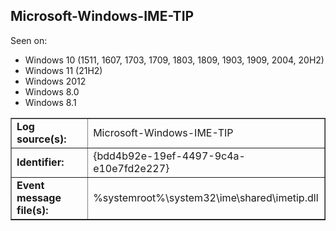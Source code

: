 ## Microsoft-Windows-IME-TIP

Seen on:
* Windows 10 (1511, 1607, 1703, 1709, 1803, 1809, 1903, 1909, 2004, 20H2)
* Windows 11 (21H2)
* Windows 2012
* Windows 8.0
* Windows 8.1

<table border="1" class="docutils">
  <tbody>
    <tr>
      <td><b>Log source(s):</b></td>
      <td>Microsoft-Windows-IME-TIP</td>
    </tr>
    <tr>
      <td><b>Identifier:</b></td>
      <td>{bdd4b92e-19ef-4497-9c4a-e10e7fd2e227}</td>
    </tr>
    <tr>
      <td><b>Event message file(s):</b></td>
      <td>%systemroot%\system32\ime\shared\imetip.dll</td>
    </tr>
  </tbody>
</table>

&nbsp;

